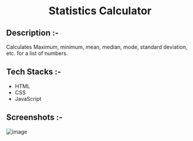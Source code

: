 # <p align="center">Statistics Calculator</p>

## Description :-

Calculates Maximum, minimum, mean, median, mode, standard deviation, etc. for a list of numbers.

## Tech Stacks :-

- HTML
- CSS
- JavaScript

## Screenshots :-

![image](https://github.com/kom-senapati/CalcDiverse/assets/92045934/ec9e82db-be91-448b-86de-0e64aa038b08)

